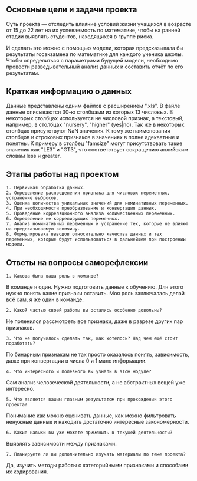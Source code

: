 ## Основные цели и задачи проекта

Суть проекта — отследить влияние условий жизни учащихся в возрасте от 15 до 22 лет на их успеваемость по математике, чтобы на ранней стадии выявлять студентов, находящихся в группе риска.

И сделать это можно с помощью модели, которая предсказывала бы результаты госэкзамена по математике для каждого ученика школы. Чтобы определиться с параметрами будущей модели, необходимо провести разведывательный анализ данных и составить отчёт по его результатам. 

## Краткая информацию о данных

Данные представлены одним файлов с расширением ".xls". В файле данные описываются 30-ю столбцами из которых 13 числовых. В некоторых столбцах используется не числовой признак, а текстовый, например, в столбцах "nursery", "higher" (yes|no). Так же в некоторых столбцах присутствуют NaN значения. К тому же наименования столбцов и строковых признаков в значениях в полне адекватные и понятны. К примеру в столбец "famsize" могут присутствовать такие значения как "LE3" и "GT3", что соответствует сокращению анлийским словам less и greater.

## Этапы работы над проектом

    1. Первичная обработка данных.
    2. Определение распределения признака для числовых переменных, устранение выбросов.
    3. Оценка количества уникальных значений для номинативных переменных.
    4. При необходимости преобразование и конвертация данных.
    5. Проведение корреляционного анализа количественных переменных.
    6. Определение не коррелирующих переменных.
    7. Анализ номинативных переменных и устранение тех, которые не влияют на предсказываемую величину.
    8. Формулировака выводов относительно качества данных и тех переменных, которые будут использоваться в дальнейшем при построении модели.


## Ответы на вопросы саморефлексии

    1. Какова была ваша роль в команде?
В команде я один. Нужно подготовить данные к обучению. Для этого нужно понять какие признаки оставить. Моя роль заключалась делай всё сам, я же один в команде.

    2. Какой частью своей работы вы остались особенно довольны?       
Не поленился рассмотреть все признаки, даже в разрезе других пар признаков.

    3. Что не получилось сделать так, как хотелось? Над чем ещё стоит поработать?
По бинарным признакам не так просто оказалось понять, зависимость, даже при конвертации в числа 0 и 1 мало информации.

    4. Что интересного и полезного вы узнали в этом модуле?
Сам анализ человеческой деятельности, а не абстрактных вещей уже интересно. 

    5. Что является вашим главным результатом при прохождении этого проекта?
Понимание как можно оценивать данные, как можно фильтровать ненужные данные и находить достаточно интересные закономерности.

    6. Какие навыки вы уже можете применить в текущей деятельности?
Выявлять зависимости между признаками.

    7. Планируете ли вы дополнительно изучать материалы по теме проекта?
Да, изучить методы работы с категорийными признаками и способами их кодирования.

